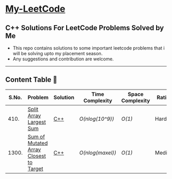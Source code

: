# [My-LeetCode](https://github.com/jainans/my-LeetCode)
## C++ Solutions For LeetCode Problems Solved by Me
- This repo contains solutions to some important leetcode problems that i will be solving upto my placement season.
- Any suggestions and contribution are welcome.
---
## Content Table 🌟
| S.No. | Problem | Solution | Time Complexity | Space Complexity | Rating | Tags |
| ---- | ---- | ---- | ---- | ---- | ---- | ---- |
| 410. | [Split Array Largest Sum](https://leetcode.com/problems/split-array-largest-sum/) | [C++](https://github.com/jainans/my-LeetCode/blob/main/split-array-largest-sum/split-array-largest-sum.cpp) | _O(nlog(10^9))_ | _O(1)_ | Hard | Binary Search |
| 1300. | [Sum of Mutated Array Closest to Target](https://leetcode.com/problems/sum-of-mutated-array-closest-to-target/) | [C++](https://github.com/jainans/my-LeetCode/blob/main/split-array-largest-sum/split-array-largest-sum.cpp) | _O(nlog(maxel))_ | _O(1)_ | Medium | Binary Search |
